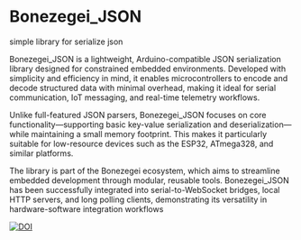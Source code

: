 # Bonezegei_JSON
simple library for serialize json

Bonezegei_JSON is a lightweight, Arduino-compatible JSON serialization library designed for constrained embedded environments. Developed with simplicity and efficiency in mind, it enables microcontrollers to encode and decode structured data with minimal overhead, making it ideal for serial communication, IoT messaging, and real-time telemetry workflows.

Unlike full-featured JSON parsers, Bonezegei_JSON focuses on core functionality—supporting basic key-value serialization and deserialization—while maintaining a small memory footprint. This makes it particularly suitable for low-resource devices such as the ESP32, ATmega328, and similar platforms.

The library is part of the Bonezegei ecosystem, which aims to streamline embedded development through modular, reusable tools. Bonezegei_JSON has been successfully integrated into serial-to-WebSocket bridges, local HTTP servers, and long polling clients, demonstrating its versatility in hardware-software integration workflows

[![DOI](https://zenodo.org/badge/DOI/10.5281/zenodo.16747916.svg)](https://doi.org/10.5281/zenodo.16747916)
